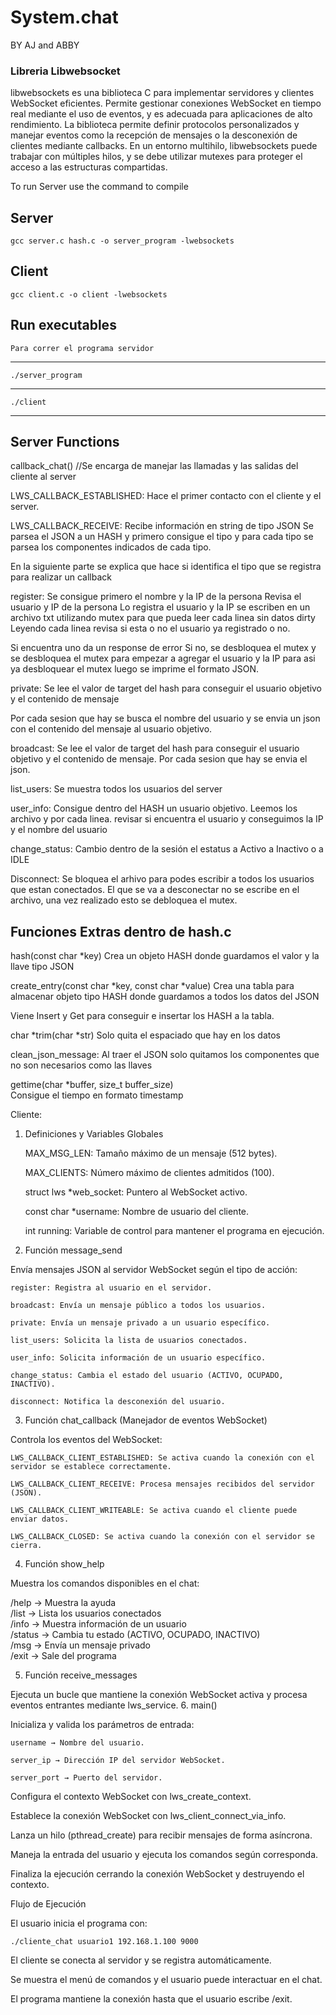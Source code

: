 # System.chat


BY AJ and ABBY


### Libreria Libwebsocket
libwebsockets es una biblioteca C para implementar servidores y clientes WebSocket eficientes. Permite gestionar conexiones WebSocket en tiempo real mediante el uso de eventos, y es adecuada para aplicaciones de alto rendimiento. La biblioteca permite definir protocolos personalizados y manejar eventos como la recepción de mensajes o la desconexión de clientes mediante callbacks. En un entorno multihilo, libwebsockets puede trabajar con múltiples hilos, y se debe utilizar mutexes para proteger el acceso a las estructuras compartidas. 

To run Server use the command to compile 

Server
---
    gcc server.c hash.c -o server_program -lwebsockets 

Client
---
    gcc client.c -o client -lwebsockets 


## Run executables
    Para correr el programa servidor
---
    ./server_program   
---
    ./client

---
## Server Functions


callback_chat() //Se encarga de manejar las llamadas y las salidas del cliente al server


LWS_CALLBACK_ESTABLISHED: Hace el primer contacto con el cliente y el server.

LWS_CALLBACK_RECEIVE: Recibe información en string de tipo JSON 
Se parsea el JSON a un HASH y primero consigue el tipo y para cada tipo se parsea los componentes indicados de cada tipo.

En la siguiente parte se explica que hace si identifica el tipo que se registra para realizar un callback


register:
Se consigue primero el nombre y la IP de la persona
Revisa el usuario y IP de la persona 
Lo registra el usuario y la IP se escriben en un archivo txt utilizando mutex para que pueda leer cada linea sin datos dirty
Leyendo cada linea revisa si esta o no el usuario ya registrado o no.
        
Si encuentra uno da un response de error
Si no, se desbloquea el mutex y se desbloquea el mutex para empezar a agregar el usuario y la IP para asi ya desbloquear el mutex luego se imprime el formato JSON.

    
private: 
Se lee el valor de target del hash para conseguir el usuario objetivo y el contenido de mensaje

Por cada sesion que hay se busca el nombre del usuario y se envia un json con el contenido del mensaje al usuario objetivo.


broadcast: 
Se lee el valor de target del hash para conseguir el usuario objetivo y el contenido de mensaje.
Por cada sesion que hay se envia el json.


list_users: 
Se muestra todos los usuarios del server


user_info:
Consigue dentro del HASH un usuario objetivo.
Leemos los archivo y por cada linea. revisar si encuentra el usuario y conseguimos la IP y el nombre del usuario


change_status:
Cambio dentro de la sesión el estatus a Activo a Inactivo o a IDLE


Disconnect:
Se bloquea el arhivo para podes escribir a todos los usuarios que estan conectados. El que se va a desconectar no se escribe en el archivo, una vez realizado esto se debloquea el mutex. 

    
## Funciones Extras dentro de hash.c

hash(const char *key)
Crea un objeto HASH donde guardamos el valor y la llave tipo JSON


create_entry(const char *key, const char *value)
Crea una tabla para almacenar objeto tipo HASH donde guardamos a todos los datos del JSON

Viene Insert y Get para conseguir e insertar los HASH a la tabla.


char *trim(char *str) 
Solo quita el espaciado que hay en los datos 


clean_json_message:
Al traer el JSON solo quitamos los componentes que no son necesarios como las llaves



gettime(char *buffer, size_t buffer_size)  
    Consigue el tiempo en formato timestamp




Cliente:

1. Definiciones y Variables Globales

    MAX_MSG_LEN: Tamaño máximo de un mensaje (512 bytes).

    MAX_CLIENTS: Número máximo de clientes admitidos (100).

    struct lws *web_socket: Puntero al WebSocket activo.

    const char *username: Nombre de usuario del cliente.

    int running: Variable de control para mantener el programa en ejecución.

2. Función message_send

Envía mensajes JSON al servidor WebSocket según el tipo de acción:

    register: Registra al usuario en el servidor.

    broadcast: Envía un mensaje público a todos los usuarios.

    private: Envía un mensaje privado a un usuario específico.

    list_users: Solicita la lista de usuarios conectados.

    user_info: Solicita información de un usuario específico.

    change_status: Cambia el estado del usuario (ACTIVO, OCUPADO, INACTIVO).

    disconnect: Notifica la desconexión del usuario.

3. Función chat_callback (Manejador de eventos WebSocket)

Controla los eventos del WebSocket:

    LWS_CALLBACK_CLIENT_ESTABLISHED: Se activa cuando la conexión con el servidor se establece correctamente.

    LWS_CALLBACK_CLIENT_RECEIVE: Procesa mensajes recibidos del servidor (JSON).

    LWS_CALLBACK_CLIENT_WRITEABLE: Se activa cuando el cliente puede enviar datos.

    LWS_CALLBACK_CLOSED: Se activa cuando la conexión con el servidor se cierra.

4. Función show_help

Muestra los comandos disponibles en el chat:

/help               → Muestra la ayuda  
/list               → Lista los usuarios conectados  
/info <usuario>     → Muestra información de un usuario  
/status <ESTADO>    → Cambia tu estado (ACTIVO, OCUPADO, INACTIVO)  
/msg <usuario> <msg> → Envía un mensaje privado  
/exit               → Sale del programa  

5. Función receive_messages 

Ejecuta un bucle que mantiene la conexión WebSocket activa y procesa eventos entrantes mediante lws_service.
6. main() 

Inicializa y valida los parámetros de entrada:

    username → Nombre del usuario.

    server_ip → Dirección IP del servidor WebSocket.

    server_port → Puerto del servidor.

Configura el contexto WebSocket con lws_create_context.

Establece la conexión WebSocket con lws_client_connect_via_info.

Lanza un hilo (pthread_create) para recibir mensajes de forma asíncrona.

Maneja la entrada del usuario y ejecuta los comandos según corresponda.

Finaliza la ejecución cerrando la conexión WebSocket y destruyendo el contexto.

Flujo de Ejecución

El usuario inicia el programa con:

    ./cliente_chat usuario1 192.168.1.100 9000

El cliente se conecta al servidor y se registra automáticamente.

Se muestra el menú de comandos y el usuario puede interactuar en el chat.

El programa mantiene la conexión hasta que el usuario escribe /exit.